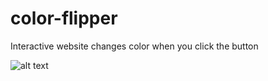 # color-flipper
Interactive website changes color when you click the button

![alt text](https://raw.githubusercontent.com/GuedsGui/img/flipper.jpg)


